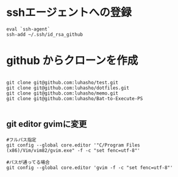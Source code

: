 # sshエージェントへの登録

```
eval `ssh-agent`
ssh-add ~/.ssh/id_rsa_github

```

# github からクローンを作成

```

git clone git@github.com:luhasho/test.git
git clone git@github.com:luhasho/dotfiles.git
git clone git@github.com:luhasho/memo.git
git clone git@github.com:luhasho/Bat-to-Execute-PS


```

## git editor gvimに変更

```
#フルパス指定
git config --global core.editor '"C/Program Files (x86)/Vim/vim82/gvim.exe" -f -c "set fenc=utf-8"'

#パスが通ってる場合
git config --global core.editor 'gvim -f -c "set fenc=utf-8"'

```

